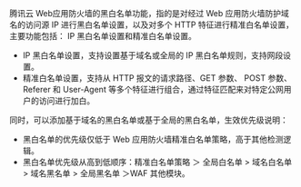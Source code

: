 腾讯云 Web应用防火墙的黑白名单功能，指的是对经过 Web 应用防火墙防护域名的访问源 IP 进行黑白名单设置，以及对多个 HTTP 特征进行精准白名单设置，主要功能包括： IP 黑白名单设置和精准白名单设置。
- IP 黑白名单设置，支持设置基于域名或全局的 IP 黑白名单规则，支持网段设置。
- 精准白名单设置，支持从 HTTP 报文的请求路径、GET 参数、 POST 参数、 Referer 和 User-Agent 等多个特征进行组合，通过特征匹配来对特定公网用户的访问进行加白。

同时，可以添加基于域名的黑白名单或基于全局的黑白名单，生效优先级说明：
- 黑白名单的优先级仅低于 Web 应用防火墙精准白名单策略，高于其他检测逻辑。
- 黑白名单优先级从高到低顺序：精准白名单策略 ＞ 全局白名单 > 域名白名单 > 域名黑名单 > 全局黑名单 ＞WAF 其他模块。
